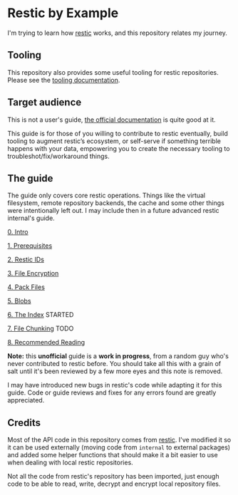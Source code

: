 # Restic by Example

I'm trying to learn how [restic](https://github.com/restic/restic) works, and this repository relates my journey.

## Tooling

This repository also provides some useful tooling for restic repositories. Please see the [tooling documentation](/docs/tooling/README.md).

## Target audience

This is not a user's guide, [the official documentation](https://restic.readthedocs.io/en/latest/010_introduction.html) is quite good at it.

This guide is for those of you willing to contribute to restic eventually, build tooling to augment restic’s ecosystem, or self-serve if something terrible happens with your data, empowering you to create the necessary tooling to troubleshot/fix/workaround things.

## The guide

The guide only covers core restic operations. Things like the virtual filesystem, remote repository backends, the cache and some other things were intentionally left out. I may include then in a future advanced restic internal's guide.

[0. Intro](/docs/intro.md)

[1. Prerequisites](/docs/prerequisites.md)

[2. Restic IDs](/docs/ids.md)

[3. File Encryption](/docs/encryption.md)

[4. Pack Files](/docs/packfiles.md)

[5. Blobs](/docs/blobs.md)

[6. The Index](/docs/index.md) STARTED

[7. File Chunking](/docs/chunking.md) TODO

[8. Recommended Reading](/docs/reading.md)

**Note:** this **unofficial** guide is a **work in progress**, from a random guy who's never contributed to restic before. You should take all this with a grain of salt until it's been reviewed by a few more eyes and this note is removed.

I may have introduced new bugs in restic's code while adapting it for this guide. Code or guide reviews and fixes for any errors found are greatly appreciated.

##
## Credits

Most of the API code in this repository comes from [restic](https://github.com/restic/restic). I've modified it so it can be used externally (moving code from `internal` to external packages) and added some helper functions that should make it a bit easier to use when dealing with local restic repositories.

Not all the code from restic's repository has been imported, just enough code to be able to read, write, decrypt and encrypt local repository files.


